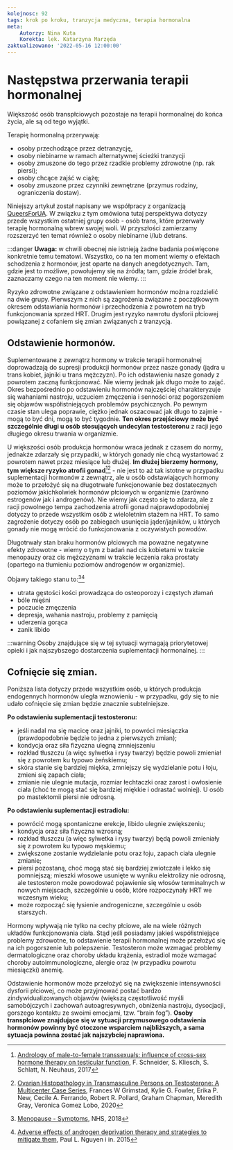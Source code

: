 ```yaml
---
kolejnosc: 92
tags: krok po kroku, tranzycja medyczna, terapia hormonalna
meta: 
    Autorzy: Nina Kuta
    Korekta: lek. Katarzyna Marzęda
zaktualizowano: '2022-05-16 12:00:00'
---
```

# Następstwa przerwania terapii hormonalnej

Większość osób transpłciowych pozostaje na terapii hormonalnej do końca życia, ale są od tego wyjątki.

Terapię hormonalną przerywają:
- osoby przechodzące przez detranzycję,
- osoby niebinarne w ramach alternatywnej ścieżki tranzycji
- osoby zmuszone do tego przez rzadkie problemy zdrowotne (np. rak piersi);
- osoby chcące zajść w ciążę;
- osoby zmuszone przez czynniki zewnętrzne (przymus rodziny, ograniczenia dostaw).
<!--more-->

Niniejszy artykuł został napisany we współpracy z organizacją [QueersForUA](https://www.instagram.com/queersforua/). W związku z tym omówiona tutaj perspektywa dotyczy przede wszystkim ostatniej grupy osób - osób trans, które przerwały terapię hormonalną wbrew swojej woli. W przyszłości zamierzamy rozszerzyć ten temat również o osoby niebinarne i/lub detrans.

:::danger
**Uwaga:** w chwili obecnej nie istnieją żadne badania poświęcone konkretnie temu tematowi. Wszystko, co na ten moment wiemy o efektach schodzenia z hormonów, jest oparte na danych anegdotycznych. Tam, gdzie jest to możliwe, powołujemy się na źródła; tam, gdzie źródeł brak, zaznaczamy czego na ten moment nie wiemy.
:::

Ryzyko zdrowotne związane z odstawieniem hormonów można rozdzielić na dwie grupy. Pierwszym z nich są zagrożenia związane z początkowym okresem odstawiania hormonów i przechodzenia z powrotem na tryb funkcjonowania sprzed HRT. Drugim jest ryzyko nawrotu dysforii płciowej powiązanej z cofaniem się zmian związanych z tranzycją.

## Odstawienie hormonów.

Suplementowane z zewnątrz hormony w trakcie terapii hormonalnej doprowadzają do supresji produkcji hormonów przez nasze gonady (jądra u trans kobiet, jajniki u trans mężczyzn). Po ich odstawieniu nasze gonady z powrotem zaczną funkcjonować. Nie wiemy jednak jak długo może to zająć. Okres bezpośrednio po odstawieniu hormonów najczęściej charakteryzuje się wahaniami nastroju, uczuciem zmęczenia i senności oraz pogorszeniem się objawów współistniejących problemów psychicznych. Po pewnym czasie stan ulega poprawie, ciężko jednak oszacować jak długo to zajmie - mogą to być dni, mogą to być tygodnie. **Ten okres przejściowy może być szczególnie długi u osób stosujących undecylan testosteronu** z racji jego długiego okresu trwania w organizmie.

U większości osób produkcja hormonów wraca jednak z czasem do normy, jednakże zdarzały się przypadki, w których gonady nie chcą wystartować z powrotem nawet przez miesiące lub dłużej. **Im dłużej bierzemy hormony, tym większe ryzyko atrofii gonad**[^1][^2] - nie jest to aż tak istotne w przypadku suplementacji hormonów z zewnątrz, ale u osób odstawiających hormony może to przełożyć się na długotrwałe funkcjonowanie bez dostatecznych poziomów jakichkolwiek hormonów płciowych w organizmie (zarówno estrogenów jak i androgenów). Nie wiemy jak często się to zdarza, ale z racji powolnego tempa zachodzenia atrofii gonad najprawdopodobniej dotyczy to przede wszystkim osób z wieloletnim stażem na HRT. To samo zagrożenie dotyczy osób po zabiegach usunięcia jąder/jajników, u których gonady nie mogą wrócić do funkcjonowania z oczywistych powodów. 

Długotrwały stan braku hormonów płciowych ma poważne negatywne efekty zdrowotne - wiemy o tym z badań nad cis kobietami w trakcie menopauzy oraz cis mężczyznami w trakcie leczenia raka prostaty (opartego na tłumieniu poziomów androgenów w organizmie). 

Objawy takiego stanu to:[^3][^4]
- utrata gęstości kości prowadząca do osteoporozy i częstych złamań
- bóle mięśni
- poczucie zmęczenia
- depresja, wahania nastroju, problemy z pamięcią
- uderzenia gorąca
- zanik libido

:::warning
Osoby znajdujące się w tej sytuacji wymagają priorytetowej opieki i jak najszybszego dostarczenia suplementacji hormonalnej.
:::

## Cofnięcie się zmian. 

Poniższa lista dotyczy przede wszystkim osób, u których produkcja endogennych hormonów uległa wznowieniu - w przypadku, gdy się to nie udało cofnięcie się zmian będzie znacznie subtelniejsze.

**Po odstawieniu suplementacji testosteronu:**
* jeśli nadal ma się macicę oraz jajniki, to powróci miesiączka (prawdopodobnie będzie to jedna z pierwszych zmian);
* kondycja oraz siła fizyczna ulegną zmniejszeniu
* rozkład tłuszczu (a więc sylwetka i rysy twarzy) będzie powoli zmieniał się z powrotem ku typowo żeńskiemu;
* skóra stanie się bardziej miękka, zmniejszy się wydzielanie potu i łoju, zmieni się zapach ciała;
* zmianie nie ulegnie mutacja, rozmiar łechtaczki oraz zarost i owłosienie ciała (choć te mogą stać się bardziej miękkie i odrastać wolniej). U osób po mastektomii piersi nie odrosną. 

**Po odstawieniu suplementacji estradiolu:**
* powrócić mogą spontaniczne erekcje, libido ulegnie zwiększeniu;
* kondycja oraz siła fizyczna wzrosną;
* rozkład tłuszczu (a więc sylwetka i rysy twarzy) będą powoli zmieniały się z powrotem ku typowo męskiemu;
* zwiększone zostanie wydzielanie potu oraz łoju, zapach ciała ulegnie zmianie;
* piersi pozostaną, choć mogą stać się bardziej zwiotczałe i lekko się pomniejszą; mieszki włosowe usunięte w wyniku elektrolizy nie odrosną, ale testosteron może powodować pojawienie się włosów terminalnych w nowych miejscach, szczególnie u osób, które rozpoczynały HRT we wczesnym wieku;
* może rozpocząć się łysienie androgeniczne, szczególnie u osób starszych.

Hormony wpływają nie tylko na cechy płciowe, ale na wiele różnych układów funkcjonowania ciała. Stąd jeśli posiadamy jakieś współistniejące problemy zdrowotne, to odstawienie terapii hormonalnej może przełożyć się na ich pogorszenie lub polepszenie. Testosteron może wzmagać problemy dermatologiczne oraz choroby układu krążenia, estradiol może wzmagać choroby autoimmunologiczne, alergie oraz (w przypadku powrotu miesiączki) anemię. 

Odstawienie hormonów może przełożyć się na zwiększenie intensywności dysforii płciowej, co może przyjmować postać bardzo zindywidualizowanych objawów (większą częstotliwość myśli samobójczych i zachowań autoagresywnych, obniżenia nastroju, dysocjacji, gorszego kontaktu ze swoimi emocjami, tzw. “brain fog”). **Osoby transpłciowe znajdujące się w sytuacji przymusowego odstawienia hormonów powinny być otoczone wsparciem najbliższych, a sama sytuacja powinna zostać jak najszybciej naprawiona.**

[^1]: [Andrology of male-to-female transsexuals: influence of cross-sex hormone therapy on testicular function](https://onlinelibrary.wiley.com/doi/full/10.1111/andr.12405), F. Schneider, S. Kliesch, S. Schlatt, N. Neuhaus, 2017
[^2]: [Ovarian Histopathology in Transmasculine Persons on Testosterone: A Multicenter Case Series](https://www.ncbi.nlm.nih.gov/pmc/articles/PMC8612074/), Frances W Grimstad, Kylie G. Fowler, Erika P. New, Cecile A. Ferrando, Robert R. Pollard, Graham Chapman, Meredith Gray, Veronica Gomez Lobo, 2020
[^3]: [Menopause - Symptoms](https://www.nhs.uk/conditions/menopause/symptoms/), NHS, 2018 
[^4]: [Adverse effects of androgen deprivation therapy and strategies to mitigate them](https://pubmed.ncbi.nlm.nih.gov/25097095/), Paul L. Nguyen i in. 2015 
